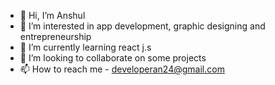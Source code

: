 - 👋 Hi, I’m Anshul
- 👀 I’m interested in app development, graphic designing and entrepreneurship
- 🌱 I’m currently learning react j.s
- 💞️ I’m looking to collaborate on some projects
- 📫 How to reach me - developeran24@gmail.com


